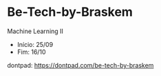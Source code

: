 # Be-Tech-by-Braskem

Machine Learning II 
- Início: 25/09
- Fim: 16/10

dontpad: https://dontpad.com/be-tech-by-braskem
